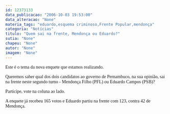 ```yaml
---
id: 12373133
data_publicacao: "2006-10-03 19:53:00"
data_alteracao: "None"
materia_tags: "eduardo,esquema criminoso,Frente Popular,mendonça"
categoria: "Notícias"
titulo: "Quem sai na frente, Mendonça ou Eduardo?"
sutia: "None"
chapeu: "None"
autor: "None"
imagem: "None"
---
```

<p><P><FONT face=Verdana>Este é o tema da nova enquete que estamos realizando.</FONT></P></p>
<p><P><FONT face=Verdana>Queremos saber qual dos dois candidatos ao governo de Pernambuco, na sua opinião, sai na frente neste segundo turno - Mendonça Filho (PFL) ou Eduardo Campos (PSB)?</FONT></P></p>
<p><P><FONT face=Verdana>Participe, vote na coluna ao lado.</FONT></P></p>
<p><P><FONT face=Verdana>A enquete já recebeu 165 votos e Eduardo partiu na frente com 123, contra 42 de Mendonça.</FONT></P> </p>
